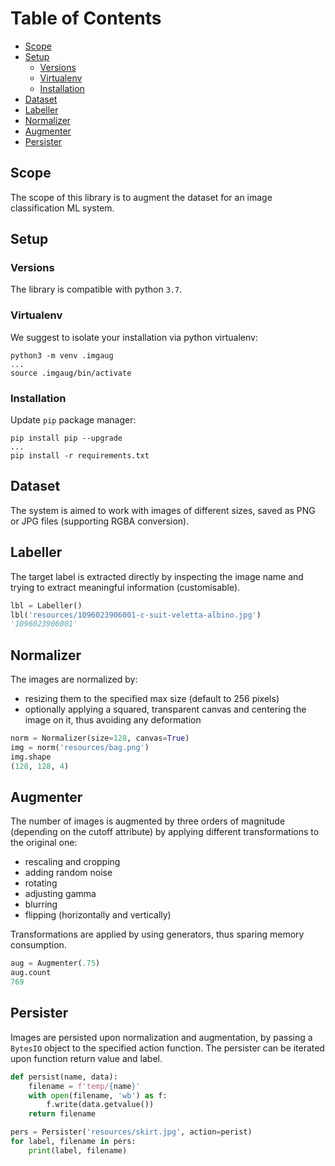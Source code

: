 # Table of Contents

* [Scope](#scope)
* [Setup](#setup)
  * [Versions](#versions)
  * [Virtualenv](#virtualenv)
  * [Installation](#installation)
* [Dataset](#dataset)
* [Labeller](#labeller)
* [Normalizer](#normalizer)
* [Augmenter](#augmenter)
* [Persister](#persister)


## Scope
The scope of this library is to augment the dataset for an image classification ML system.

## Setup

### Versions
The library is compatible with python `3.7`.

### Virtualenv
We suggest to isolate your installation via python virtualenv:
```shell
python3 -m venv .imgaug
...
source .imgaug/bin/activate
```

### Installation
Update `pip` package manager:
```shell
pip install pip --upgrade
...
pip install -r requirements.txt
```

## Dataset
The system is aimed to work with images of different sizes, saved as PNG or JPG files (supporting RGBA conversion).

## Labeller
The target label is extracted directly by inspecting the image name and trying to extract meaningful information (customisable).

```python
lbl = Labeller()
lbl('resources/1096023906001-c-suit-veletta-albino.jpg')
'1096023906001'
```

## Normalizer
The images are normalized by:
- resizing them to the specified max size (default to 256 pixels)
- optionally applying a squared, transparent canvas and centering the image on it, thus avoiding any deformation

```python
norm = Normalizer(size=128, canvas=True)
img = norm('resources/bag.png')
img.shape
(128, 128, 4)
```

## Augmenter
The number of images is augmented by three orders of magnitude (depending on the cutoff attribute) by applying different transformations to the original one:
- rescaling and cropping
- adding random noise
- rotating
- adjusting gamma
- blurring
- flipping (horizontally and vertically)

Transformations are applied by using generators, thus sparing memory consumption.

```python
aug = Augmenter(.75)
aug.count
769
```

## Persister
Images are persisted upon normalization and augmentation, by passing a `BytesIO` object to the specified action function. The persister can be iterated upon function return value and label.

```python
def persist(name, data):
    filename = f'temp/{name}'
    with open(filename, 'wb') as f:
        f.write(data.getvalue())
    return filename

pers = Persister('resources/skirt.jpg', action=perist)
for label, filename in pers:
    print(label, filename)
```
